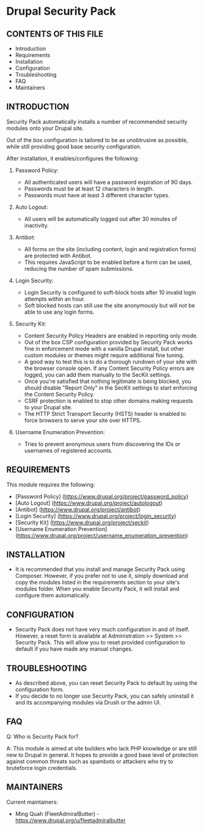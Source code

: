 # Drupal Security Pack

CONTENTS OF THIS FILE
---------------------

* Introduction
* Requirements
* Installation
* Configuration
* Troubleshooting
* FAQ
* Maintainers

INTRODUCTION
------------
Security Pack automatically installs a number of
recommended security modules onto your Drupal site.

Out of the box configuration is tailored to be as unobtrusive as possible, 
while still providing good base security configuration.

After installation, it enables/configures the following:

1. Password Policy:
    * All authenticated users will have a password expiration of 90 days.
    * Passwords must be at least 12 characters in length.
    * Passwords must have at least 3 different character types.
    
2. Auto Logout:
    * All users will be automatically logged out 
      after 30 minutes of inactivity.
    
3. Antibot:
    * All forms on the site (including content, login and registration forms)
      are protected with Antibot.
    * This requires JavaScript to be enabled before a form can be used, 
      reducing the number of spam submissions.
    
4. Login Security:
    * Login Security is configured to soft-block hosts after 
      10 invalid login attempts within an hour.
    * Soft blocked hosts can still use the site anonymously
      but will not be able to use any login forms.
    
5. Security Kit:
    * Content Security Policy Headers are enabled in reporting only mode.
    * Out of the box CSP configuration provided by Security Pack 
      works fine in enforcement mode with a vanilla Drupal install, 
      but other custom modules or themes might require additional fine tuning.
    * A good way to test this is to do a thorough rundown of your site with
      the browser console open. If any Content Security Policy errors
      are logged, you can add them manually to the SecKit settings. 
    * Once you're satisfied that nothing legitimate is being blocked, 
      you should disable "Report Only" in the SecKit settings to 
      start enforcing the Content Security Policy.
    * CSRF protection is enabled to stop other domains 
      making requests to your Drupal site.
    * The HTTP Strict Transport Security (HSTS) header is enabled 
      to force browsers to serve your site over HTTPS.

6. Username Enumeration Prevention:
    * Tries to prevent anonymous users from discovering the IDs 
      or usernames of registered accounts.

REQUIREMENTS
------------

This module requires the following:

* [Password Policy] (https://www.drupal.org/project/password_policy)
* [Auto Logout] (https://www.drupal.org/project/autologout)
* [Antibot] (https://www.drupal.org/project/antibot)
* [Login Security] (https://www.drupal.org/project/login_security)
* [Security Kit] (https://www.drupal.org/project/seckit)
* [Username Enumeration Prevention] (https://www.drupal.org/project/username_enumeration_prevention)

INSTALLATION
------------

* It is recommended that you install and manage Security Pack using Composer.
  However, if you prefer not to use it, simply download
  and copy the modules listed in the requirements section
  to your site's modules folder. When you enable Security Pack, 
  it will install and configure them automatically.

CONFIGURATION
------------

* Security Pack does not have very much configuration in and of itself.
  However, a reset form is available at 
  Administration >> System >> Security Pack. This will allow you to reset
  provided configuration to default if you have made any manual changes.

TROUBLESHOOTING
---------------
* As described above, you can reset Security Pack 
  to default by using the configuration form.
* If you decide to no longer use Security Pack, 
  you can safely uninstall it and its accompanying modules via 
  Drush or the admin UI.

FAQ
---

Q: Who is Security Pack for?

A: This module is aimed at site builders who lack PHP knowledge
   or are still new to Drupal in general.
   It hopes to provide a good base level of protection against common
   threats such as spambots or attackers who try to 
   bruteforce login credentials.


MAINTAINERS
-----------

Current maintainers:
   * Ming Quah (FleetAdmiralButter) - 
     https://www.drupal.org/u/fleetadmiralbutter
